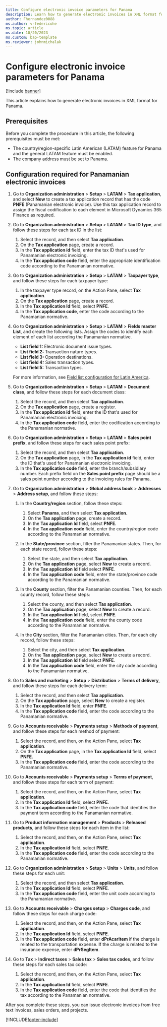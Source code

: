 ```yaml
---
title: Configure electronic invoice parameters for Panama
description: Learn how to generate electronic invoices in XML format for Panama, including prerequisites and a process for the required configuration for electronic invoices.
author: Fhernandez0088
ms.author: v-federicohe
ms.topic: article
ms.date: 10/20/2023
ms.custom: bap-template
ms.reviewer: johnmichalak
---
```


# Configure electronic invoice parameters for Panama

[!include [banner](../../includes/banner.md)]

This article explains how to generate electronic invoices in XML format for Panama.

## Prerequisites

Before you complete the procedure in this article, the following prerequisites must be met:

- The country/region-specific Latin American (LATAM) feature for Panama and the general LATAM feature must be enabled.
- The company address must be set to Panama.

## Configuration required for Panamanian electronic invoices

1. Go to **Organization administration** \> **Setup** \> **LATAM** \> **Tax application**, and select **New** to create a tax application record that has the code **PNFE** (Panamanian electronic invoice). Use this tax application record to assign the fiscal codification to each element in Microsoft Dynamics 365 Finance as required.
2. Go to **Organization administration** \> **Setup** \> **LATAM** \> **Tax ID type**, and follow these steps for each tax ID in the list:

    1. Select the record, and then select **Tax application**.
    2. On the **Tax application** page, create a record.
    3. In the **Tax application id** field, enter the tax ID that's used for Panamanian electronic invoicing.
    4. In the **Tax application code** field, enter the appropriate identification code according to the Panamanian normative.

3. Go to **Organization administration** \> **Setup** \> **LATAM** \> **Taxpayer type**, and follow these steps for each taxpayer type:

    1. In the taxpayer type record, on the Action Pane, select **Tax application**.
    2. On the **Tax application** page, create a record.
    3. In the **Tax application Id** field, select **PNFE**.
    4. In the **Tax application code**, enter the code according to the Panamanian normative.

4. Go to **Organization administration** \> **Setup** \> **LATAM** \> **Fields master List**, and create the following lists. Assign the codes to identify each element of each list according the Panamanian normative.

    - **List field 1:** Electronic document issue types.
    - **List field 2:** Transaction nature types.
    - **List field 3:** Operation destinations.
    - **List field 4:** Sales transaction types.
    - **List field 5:** Transaction types.

    For more information, see [Field list configuration for Latin America](ltm-core-field-master-lists.md).

5. Go to **Organization administration** \> **Setup** \> **LATAM** \> **Document class**, and follow these steps for each document class:

    1. Select the record, and then select **Tax application**.
    2. On the **Tax application** page, create a register.
    3. In the **Tax application id** field, enter the ID that's used for Panamanian electronic invoicing.
    4. In the **Tax application code** field, enter the codification according to the Panamanian normative.

6. Go to **Organization administration** \> **Setup** \> **LATAM** \> **Sales point prefix**, and follow these steps for each sales point prefix:

    1. Select the record, and then select **Tax application**.
    2. On the **Tax application** page, in the **Tax application id** field, enter the ID that's used for Panamanian electronic invoicing.
    3. In the **Tax application code** field, enter the branch/subsidiary number. Each prefix field on the **Sales point prefix** page should be a sales point number according to the invoicing rules for Panama.

7. Go to **Organization administration** \> **Global address book** \> **Addresses** \> **Address setup**, and follow these steps:

    1. In the **Country/region** section, follow these steps:

        1. Select **Panama**, and then select **Tax application**.
        2. On the **Tax application** page, create a record.
        3. In the **Tax application Id** field, select **PNFE**.
        4. In the **Tax application code** field, enter the country/region code according to the Panamanian normative.

    2. In the **State/province** section, filter the Panamanian states. Then, for each state record, follow these steps:

        1. Select the state, and then select **Tax application**.
        2. On the **Tax application** page, select **New** to create a record. 
        3. In the **Tax application Id** field select **PNFE**.
        4. In the **Tax application code** field, enter the state/province code according to the Panamanian normative.

    3. In the **County** section, filter the Panamanian counties. Then, for each county record, follow these steps:

        1. Select the county, and then select **Tax application**.
        2. On the **Tax application** page, select **New** to create a record.
        3. In the **Tax application Id** field, select **PNFE**.
        4. In the **Tax application code** field, enter the county code according to the Panamanian normative.
 
    4. In the **City** section, filter the Panamanian cities. Then, for each city record, follow these steps:

        1. Select the city, and then select **Tax application**.
        2. On the **Tax application** page, select **New** to create a record.
        3. In the **Tax application Id** field select **PNFE**.
        4. In the **Tax application code** field, enter the city code according to the Panamanian normative.

8. Go to **Sales and marketing** \> **Setup** \> **Distribution** \> **Terms of delivery**, and follow these steps for each delivery term:

    1. Select the record, and then select **Tax application**.
    2. On the **Tax application** page, select **New** to create a register.
    3. In the **Tax application Id** field, enter **PNFE**.
    4. In the **Tax application code** field, enter the code according to the Panamanian normative.

9. Go to **Accounts receivable** \> **Payments setup** \> **Methods of payment**, and follow these steps for each method of payment:

    1. Select the record, and then, on the Action Pane, select **Tax application**.
    2. On the **Tax application** page, in the **Tax application Id** field, select **PNFE**.
    3. In the **Tax application code** field, enter the code according to the Panamanian normative.

10. Go to **Accounts receivable** \> **Payments setup** \> **Terms of payment**, and follow these steps for each term of payment:

    1. Select the record, and then, on the Action Pane, select **Tax application**.
    2. In the **Tax application Id** field, select **PNFE**.
    3. In the **Tax application code** field, enter the code that identifies the payment term according to the Panamanian normative.

11. Go to **Product information management** \> **Products** \> **Released products**, and follow these steps for each item in the list:

    1. Select the record, and then, on the Action Pane, select **Tax application**.
    2. In the **Tax application id** field, select **PNFE**.
    3. In the **Tax application code** field, enter the code according to the Panamanian normative.

12. Go to **Organization administration** \> **Setup** \> **Units** \> **Units**, and follow these steps for each unit:

    1. Select the record, and then select **Tax application**.
    2. In the **Tax application Id** field, select **PNFE**.
    3. In the **Tax application code** field, enter the unit code according to the Panamanian normative.

13. Go to **Accounts receivable** \> **Charges setup** \> **Charges code**, and follow these steps for each charge code:

    1. Select the record, and then, on the Action Pane, select **Tax application**.
    2. In the **Tax application Id** field, select **PNFE**.
    3. In the **Tax application code** field, enter **dPrAcarItem** if the charge is related to the transportation expense. If the charge is related to the insurance expense, enter **dPrSegItem**.

14. Go to **Tax** \> **Indirect taxes** \> **Sales tax** \> **Sales tax codes**, and follow these steps for each sales tax code:

    1. Select the record, and then, on the Action Pane, select **Tax application**.
    2. In the **Tax application Id** field, select **PNFE**.
    3. In the **Tax application code** field, enter the code that identifies the tax according to the Panamanian normative.

After you complete these steps, you can issue electronic invoices from free text invoices, sales orders, and projects.

[!INCLUDE[footer-include](../../../includes/footer-banner.md)]

